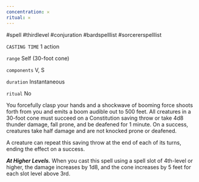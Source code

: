 ```yaml
---
concentration: 𐄂
ritual: 𐄂
---
```

#spell #thirdlevel #conjuration #bardspelllist #sorcererspelllist

`CASTING TIME`
1 action

`range`
Self (30-foot cone)

`components`
V, S

`duration`
Instantaneous

`ritual`
No

You forcefully clasp your hands and a shockwave of booming force shoots forth from you and emits a boom audible out to 500 feet. All creatures in a 30-foot cone must succeed on a Constitution saving throw or take 4d8 thunder damage, fall prone, and be deafened for 1 minute. On a success, creatures take half damage and are not knocked prone or deafened.

A creature can repeat this saving throw at the end of each of its turns, ending the effect on a success.

_**At Higher Levels.**_ When you cast this spell using a spell slot of 4th-level or higher, the damage increases by 1d8, and the cone increases by 5 feet for each slot level above 3rd.